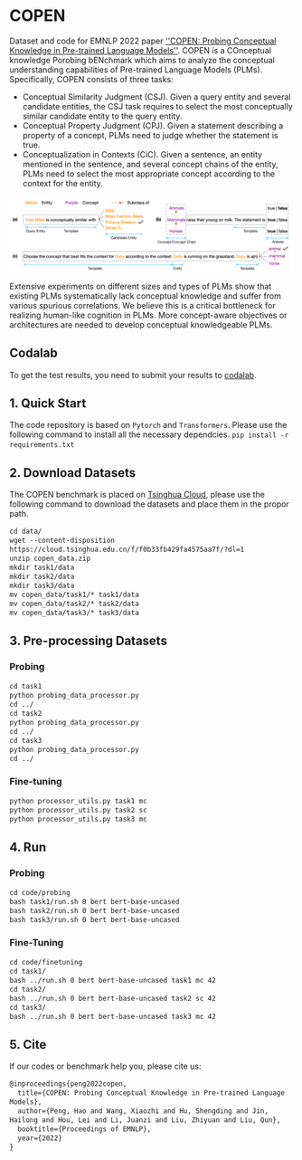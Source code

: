 # COPEN
Dataset and code for EMNLP 2022 paper [''COPEN: Probing Conceptual Knowledge in Pre-trained Language Models''](https://arxiv.org/abs/2211.04079).
COPEN is a COnceptual knowledge Porobing bENchmark which aims to analyze the conceptual understanding capabilities of Pre-trained Language Models (PLMs).
Specifically, COPEN consists of three tasks: 
- Conceptual Similarity Judgment (CSJ). Given a query entity and several candidate entities, the CSJ task requires to 
select the most conceptually similar candidate entity to the query entity. 
- Conceptual Property Judgment (CPJ). Given a statement describing a property of 
a concept, PLMs need to judge whether the statement is true. 
- Conceptualization in Contexts (CiC). Given a sentence, an entity mentioned in the sentence, and several concept chains of the entity, PLMs need to select the most appropriate concept according to the context for the entity.

![Examples](./imgs/copen-archi.png)

Extensive experiments on different sizes and types of PLMs show that existing PLMs systematically lack conceptual knowledge and suffer from various spurious correlations. We believe this is a critical bottleneck for realizing human-like cognition in PLMs. More concept-aware objectives or architectures are needed to develop conceptual knowledgeable PLMs. 

## Codalab
To get the test results, you need to submit your results to [codalab](https://codalab.lisn.upsaclay.fr/competitions/8542).

## 1. Quick Start
The code repository is based on `Pytorch` and `Transformers`. Please use the following command to install all 
the necessary dependcies.
`pip install -r requirements.txt`

## 2. Download Datasets
The COPEN benchmark is placed on [Tsinghua Cloud](https://cloud.tsinghua.edu.cn/f/f0b33fb429fa4575aa7f/?dl=1), please use the following command to download the datasets and place them
in the propor path.
```shell
cd data/
wget --content-disposition https://cloud.tsinghua.edu.cn/f/f0b33fb429fa4575aa7f/?dl=1
unzip copen_data.zip
mkdir task1/data
mkdir task2/data
mkdir task3/data
mv copen_data/task1/* task1/data
mv copen_data/task2/* task2/data
mv copen_data/task3/* task3/data 
```

## 3. Pre-processing Datasets
### Probing
```shell
cd task1
python probing_data_processor.py
cd ../
cd task2
python probing_data_processor.py
cd ../
cd task3
python probing_data_processor.py
cd ../
```

### Fine-tuning
```shell
python processor_utils.py task1 mc 
python processor_utils.py task2 sc
python processor_utils.py task3 mc 
```

## 4. Run 
### Probing
```shell
cd code/probing
bash task1/run.sh 0 bert bert-base-uncased
bash task2/run.sh 0 bert bert-base-uncased
bash task3/run.sh 0 bert bert-base-uncased
```

### Fine-Tuning
```shell
cd code/finetuning
cd task1/ 
bash ../run.sh 0 bert bert-base-uncased task1 mc 42
cd task2/ 
bash ../run.sh 0 bert bert-base-uncased task2 sc 42
cd task3/ 
bash ../run.sh 0 bert bert-base-uncased task3 mc 42
```
## 5. Cite
If our codes or benchmark help you, please cite us:
```
@inproceedings{peng2022copen,
  title={COPEN: Probing Conceptual Knowledge in Pre-trained Language Models},
  author={Peng, Hao and Wang, Xiaozhi and Hu, Shengding and Jin, Hailong and Hou, Lei and Li, Juanzi and Liu, Zhiyuan and Liu, Qun},
  booktitle={Proceedings of EMNLP},
  year={2022}
}
```
